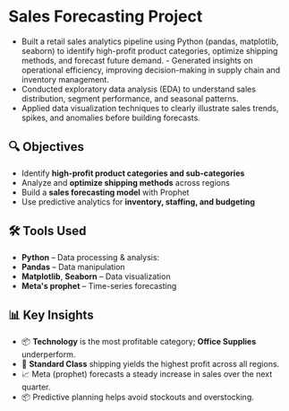 # Sales Forecasting Project
- Built a retail sales analytics pipeline using Python (pandas, matplotlib, seaborn) to identify high-profit product categories, optimize shipping methods, and forecast future demand. - Generated insights on operational efficiency, improving decision-making in supply chain and inventory management.
- Conducted exploratory data analysis (EDA) to understand sales distribution, segment performance, and seasonal patterns.
- Applied data visualization techniques to clearly illustrate sales trends, spikes, and anomalies before building forecasts.
  
## 🔍 Objectives

- Identify **high-profit product categories and sub-categories**
- Analyze and **optimize shipping methods** across regions
- Build a **sales forecasting model** with Prophet
- Use predictive analytics for **inventory, staffing, and budgeting**

## 🛠️ Tools Used

- **Python** – Data processing & analysis:
- **Pandas** – Data manipulation
- **Matplotlib**, **Seaborn** – Data visualization
- **Meta's prophet** – Time-series forecasting

## 📊 Key Insights

- 📦 **Technology** is the most profitable category; **Office Supplies** underperform.
- 🚚 **Standard Class** shipping yields the highest profit across all regions.
- 📈 Meta (prophet) forecasts a steady increase in sales over the next quarter.
- 📦 Predictive planning helps avoid stockouts and overstocking.

